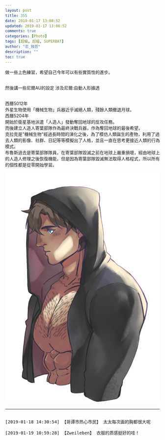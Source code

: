 ```yaml
---
layout: post
title: 355
date: 2019-01-17 13:08:52
updated: 2019-01-17 13:08:52
comments: true
categories: [Photo]
tags: [超蝙, 超蝠, SUPERBAT]
author: "恋_独哲"
description: ""
toc: true
---
```


<p>做一些上色練習，希望自己今年可以有些實質性的進步。</p> 
<p><br />然後講一些尼爾AU的設定&nbsp;涉及尼爾:自動人形據透</p> 
<p><br />西曆5012年<br />外星生物使用「機械生物」兵器近乎滅絕人類，殘餘人類撤退月球。<br />西曆5204年<br />開始於衛星基地派遣「人造人」發動奪回地球的反攻任務。<br />而後建立人造人寄葉部隊作為最終決戰兵器，作為奪回地球的最後希望。<br />克拉克是&quot;機械生物&quot;經過長時間的演化之後，為了模仿人類誕生的產物，利用了過去人類的影像、社群、日記等等模擬出了人格，並且一直在思考更接近人類的行為模式。<br />布魯斯過去是寄葉部隊隊員，在寄葉部隊毀滅之前在地球上嚴重損壞，經由地球上的人造人修理之後恢復機能，但是因為寄葉部隊毀滅無法取得人格程式，所以所有的個性都是從零開始學習。<br /></p>

![](https://raw.githubusercontent.com/alicewish/maple50821/master/img_YW5MWVN1NEpoZFc5VG1uSE0xZ2hsWXhybkdCNWE4UGt3amtYdU15dXZ0YXlTUjFZcXRaQkZnPT0.jpg)

---

<pre>

[2019-01-18 14:30:54] 【哥谭市热心市民】 太太每次画的胸都很大呢

[2019-01-19 10:59:28] 【Zweileben】 衣服的质感挺好的哇！

</pre>